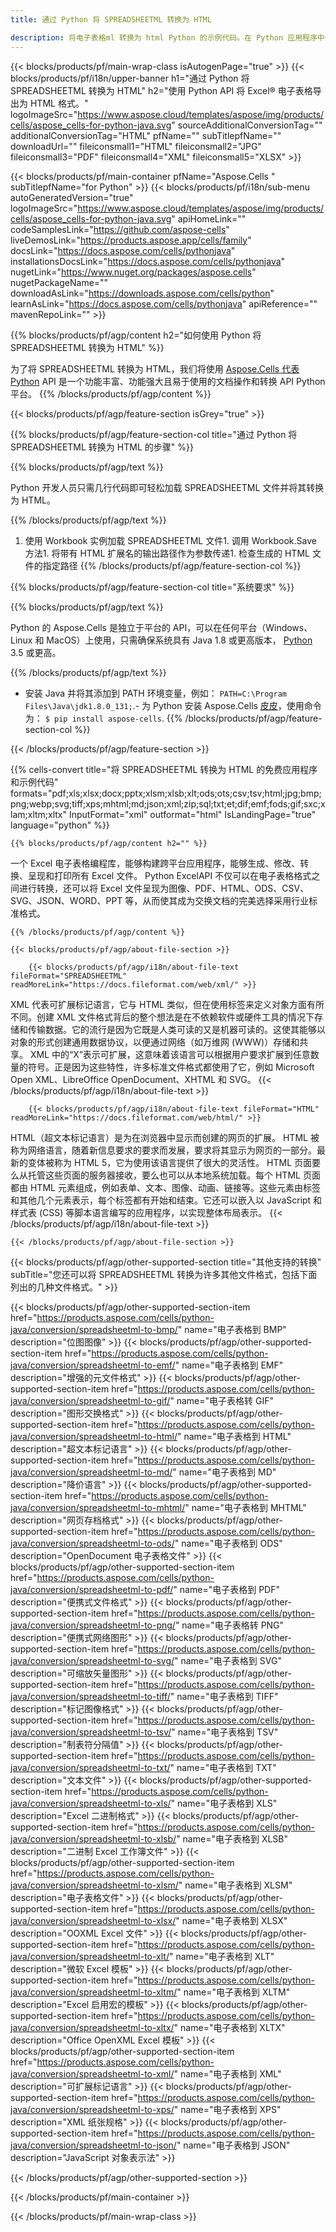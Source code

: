 ```yaml
---
title: 通过 Python 将 SPREADSHEETML 转换为 HTML

description: 将电子表格ml 转换为 html Python 的示例代码。在 Python 应用程序中使用 API 示例代码将电子表格文件批量转换为 html。
---
```

{{< blocks/products/pf/main-wrap-class isAutogenPage="true" >}}
{{< blocks/products/pf/i18n/upper-banner h1="通过 Python 将 SPREADSHEETML 转换为 HTML" h2="使用 Python API 将 Excel® 电子表格导出为 HTML 格式。" logoImageSrc="https://www.aspose.cloud/templates/aspose/img/products/cells/aspose_cells-for-python-java.svg" sourceAdditionalConversionTag="" additionalConversionTag="HTML" pfName="" subTitlepfName="" downloadUrl="" fileiconsmall1="HTML" fileiconsmall2="JPG" fileiconsmall3="PDF" fileiconsmall4="XML" fileiconsmall5="XLSX" >}}

{{< blocks/products/pf/main-container pfName="Aspose.Cells " subTitlepfName="for Python" >}}
{{< blocks/products/pf/i18n/sub-menu autoGeneratedVersion="true" logoImageSrc="https://www.aspose.cloud/templates/aspose/img/products/cells/aspose_cells-for-python-java.svg" apiHomeLink="" codeSamplesLink="https://github.com/aspose-cells" liveDemosLink="https://products.aspose.app/cells/family" docsLink="https://docs.aspose.com/cells/pythonjava" installationsDocsLink="https://docs.aspose.com/cells/pythonjava" nugetLink="https://www.nuget.org/packages/aspose.cells" nugetPackageName="" downloadAsLink="https://downloads.aspose.com/cells/python" learnAsLink="https://docs.aspose.com/cells/pythonjava" apiReference="" mavenRepoLink="" >}}

{{% blocks/products/pf/agp/content h2="如何使用 Python 将 SPREADSHEETML 转换为 HTML" %}}

 为了将 SPREADSHEETML 转换为 HTML，我们将使用
 [Aspose.Cells 代表 Python](https://pypi.org/project/aspose-cells) 
 API 是一个功能丰富、功能强大且易于使用的文档操作和转换 API Python 平台。 
{{% /blocks/products/pf/agp/content %}}

{{< blocks/products/pf/agp/feature-section isGrey="true" >}}

{{% blocks/products/pf/agp/feature-section-col title="通过 Python 将 SPREADSHEETML 转换为 HTML 的步骤" %}}

{{% blocks/products/pf/agp/text %}}

 Python 开发人员只需几行代码即可轻松加载 SPREADSHEETML 文件并将其转换为 HTML。

{{% /blocks/products/pf/agp/text %}}

1. 使用 Workbook 实例加载 SPREADSHEETML 文件1. 调用 Workbook.Save 方法1. 将带有 HTML 扩展名的输出路径作为参数传递1. 检查生成的 HTML 文件的指定路径
{{% /blocks/products/pf/agp/feature-section-col %}}

{{% blocks/products/pf/agp/feature-section-col title="系统要求" %}}

{{% blocks/products/pf/agp/text %}}

 Python 的 Aspose.Cells 是独立于平台的 API，可以在任何平台（Windows、Linux 和 MacOS）上使用，只需确保系统具有 Java 1.8 或更高版本， [Python](https://www.python.org/downloads/) 3.5 或更高。 
 
{{% /blocks/products/pf/agp/text %}}

- 安装 Java 并将其添加到 PATH 环境变量，例如： <code>PATH=C:\Program Files\Java\jdk1.8.0_131;</code>.- 为 Python 安装 Aspose.Cells <a href="https://pypi.org/project/aspose-cells/">皮皮</a>，使用命令为： <code>$ pip install aspose-cells</code>.
{{% /blocks/products/pf/agp/feature-section-col %}}

{{< /blocks/products/pf/agp/feature-section >}}

{{% cells-convert title="将 SPREADSHEETML 转换为 HTML 的免费应用程序和示例代码" formats="pdf;xls;xlsx;docx;pptx;xlsm;xlsb;xlt;ods;ots;csv;tsv;html;jpg;bmp;png;webp;svg;tiff;xps;mhtml;md;json;xml;zip;sql;txt;et;dif;emf;fods;gif;sxc;xlam;xltm;xltx" InputFormat="xml" outformat="html" IsLandingPage="true" language="python" %}}
 
<!-- aboutfile Starts -->

    {{% blocks/products/pf/agp/content h2="" %}}

 一个 Excel 电子表格编程库，能够构建跨平台应用程序，能够生成、修改、转换、呈现和打印所有 Excel 文件。 Python ExcelAPI 不仅可以在电子表格格式之间进行转换，还可以将 Excel 文件呈现为图像、PDF、HTML、ODS、CSV、SVG、JSON、WORD、PPT 等，从而使其成为交换文档的完美选择采用行业标准格式。

    {{% /blocks/products/pf/agp/content %}}

    {{< blocks/products/pf/agp/about-file-section >}}

        {{< blocks/products/pf/agp/i18n/about-file-text fileFormat="SPREADSHEETML" readMoreLink="https://docs.fileformat.com/web/xml/" >}}
XML 代表可扩展标记语言，它与 HTML 类似，但在使用标签来定义对象方面有所不同。创建 XML 文件格式背后的整个想法是在不依赖软件或硬件工具的情况下存储和传输数据。它的流行是因为它既是人类可读的又是机器可读的。这使其能够以对象的形式创建通用数据协议，以便通过网络（如万维网 (WWW)）存储和共享。 XML 中的“X”表示可扩展，这意味着该语言可以根据用户要求扩展到任意数量的符号。正是因为这些特性，许多标准文件格式都使用了它，例如 Microsoft Open XML、LibreOffice OpenDocument、XHTML 和 SVG。
        {{< /blocks/products/pf/agp/i18n/about-file-text >}}

        {{< blocks/products/pf/agp/i18n/about-file-text fileFormat="HTML" readMoreLink="https://docs.fileformat.com/web/html/" >}}
HTML（超文本标记语言）是为在浏览器中显示而创建的网页的扩展。 HTML 被称为网络语言，随着新信息要求的要求而发展，要求将其显示为网页的一部分。最新的变体被称为 HTML 5，它为使用该语言提供了很大的灵活性。 HTML 页面要么从托管这些页面的服务器接收，要么也可以从本地系统加载。每个 HTML 页面都由 HTML 元素组成，例如表单、文本、图像、动画、链接等。这些元素由标签和其他几个元素表示，每个标签都有开始和结束。它还可以嵌入以 JavaScript 和样式表 (CSS) 等脚本语言编写的应用程序，以实现整体布局表示。
        {{< /blocks/products/pf/agp/i18n/about-file-text >}}

    {{< /blocks/products/pf/agp/about-file-section >}}

<!-- aboutfile Ends -->

{{< blocks/products/pf/agp/other-supported-section title="其他支持的转换" subTitle="您还可以将 SPREADSHEETML 转换为许多其他文件格式，包括下面列出的几种文件格式。" >}}

{{< blocks/products/pf/agp/other-supported-section-item href="https://products.aspose.com/cells/python-java/conversion/spreadsheetml-to-bmp/" name="电子表格到 BMP" description="位图图像" >}}
{{< blocks/products/pf/agp/other-supported-section-item href="https://products.aspose.com/cells/python-java/conversion/spreadsheetml-to-emf/" name="电子表格到 EMF" description="增强的元文件格式" >}}
{{< blocks/products/pf/agp/other-supported-section-item href="https://products.aspose.com/cells/python-java/conversion/spreadsheetml-to-gif/" name="电子表格转 GIF" description="图形交换格式" >}}
{{< blocks/products/pf/agp/other-supported-section-item href="https://products.aspose.com/cells/python-java/conversion/spreadsheetml-to-html/" name="电子表格到 HTML" description="超文本标记语言" >}}
{{< blocks/products/pf/agp/other-supported-section-item href="https://products.aspose.com/cells/python-java/conversion/spreadsheetml-to-md/" name="电子表格到 MD" description="降价语言" >}}
{{< blocks/products/pf/agp/other-supported-section-item href="https://products.aspose.com/cells/python-java/conversion/spreadsheetml-to-mhtml/" name="电子表格到 MHTML" description="网页存档格式" >}}
{{< blocks/products/pf/agp/other-supported-section-item href="https://products.aspose.com/cells/python-java/conversion/spreadsheetml-to-ods/" name="电子表格到 ODS" description="OpenDocument 电子表格文件" >}}
{{< blocks/products/pf/agp/other-supported-section-item href="https://products.aspose.com/cells/python-java/conversion/spreadsheetml-to-pdf/" name="电子表格到 PDF" description="便携式文件格式" >}}
{{< blocks/products/pf/agp/other-supported-section-item href="https://products.aspose.com/cells/python-java/conversion/spreadsheetml-to-png/" name="电子表格转 PNG" description="便携式网络图形" >}}
{{< blocks/products/pf/agp/other-supported-section-item href="https://products.aspose.com/cells/python-java/conversion/spreadsheetml-to-svg/" name="电子表格到 SVG" description="可缩放矢量图形" >}}
{{< blocks/products/pf/agp/other-supported-section-item href="https://products.aspose.com/cells/python-java/conversion/spreadsheetml-to-tiff/" name="电子表格到 TIFF" description="标记图像格式" >}}
{{< blocks/products/pf/agp/other-supported-section-item href="https://products.aspose.com/cells/python-java/conversion/spreadsheetml-to-tsv/" name="电子表格到 TSV" description="制表符分隔值" >}}
{{< blocks/products/pf/agp/other-supported-section-item href="https://products.aspose.com/cells/python-java/conversion/spreadsheetml-to-txt/" name="电子表格到 TXT" description="文本文件" >}}
{{< blocks/products/pf/agp/other-supported-section-item href="https://products.aspose.com/cells/python-java/conversion/spreadsheetml-to-xls/" name="电子表格到 XLS" description="Excel 二进制格式" >}}
{{< blocks/products/pf/agp/other-supported-section-item href="https://products.aspose.com/cells/python-java/conversion/spreadsheetml-to-xlsb/" name="电子表格到 XLSB" description="二进制 Excel 工作簿文件" >}}
{{< blocks/products/pf/agp/other-supported-section-item href="https://products.aspose.com/cells/python-java/conversion/spreadsheetml-to-xlsm/" name="电子表格到 XLSM" description="电子表格文件" >}}
{{< blocks/products/pf/agp/other-supported-section-item href="https://products.aspose.com/cells/python-java/conversion/spreadsheetml-to-xlsx/" name="电子表格到 XLSX" description="OOXML Excel 文件" >}}
{{< blocks/products/pf/agp/other-supported-section-item href="https://products.aspose.com/cells/python-java/conversion/spreadsheetml-to-xlt/" name="电子表格到 XLT" description="微软 Excel 模板" >}}
{{< blocks/products/pf/agp/other-supported-section-item href="https://products.aspose.com/cells/python-java/conversion/spreadsheetml-to-xltm/" name="电子表格到 XLTM" description="Excel 启用宏的模板" >}}
{{< blocks/products/pf/agp/other-supported-section-item href="https://products.aspose.com/cells/python-java/conversion/spreadsheetml-to-xltx/" name="电子表格到 XLTX" description="Office OpenXML Excel 模板" >}}
{{< blocks/products/pf/agp/other-supported-section-item href="https://products.aspose.com/cells/python-java/conversion/spreadsheetml-to-xml/" name="电子表格到 XML" description="可扩展标记语言" >}}
{{< blocks/products/pf/agp/other-supported-section-item href="https://products.aspose.com/cells/python-java/conversion/spreadsheetml-to-xps/" name="电子表格到 XPS" description="XML 纸张规格" >}}
{{< blocks/products/pf/agp/other-supported-section-item href="https://products.aspose.com/cells/python-java/conversion/spreadsheetml-to-json/" name="电子表格到 JSON" description="JavaScript 对象表示法" >}}

{{< /blocks/products/pf/agp/other-supported-section >}}

{{< /blocks/products/pf/main-container >}}
    
{{< /blocks/products/pf/main-wrap-class >}}
